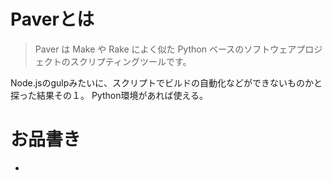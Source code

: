 # Paverとは

> Paver は Make や Rake によく似た Python ベースのソフトウェアプロジェクトのスクリプティングツールです。

Node.jsのgulpみたいに、スクリプトでビルドの自動化などができないものかと探った結果その１。 Python環境があれば使える。

# お品書き

<div class="toctree" data-glob="" data-titlesonly="" data-numbered="">

  - 

</div>
